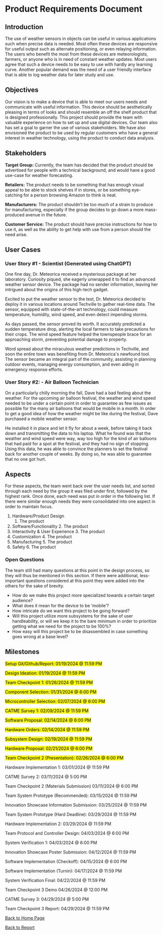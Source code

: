 <style>
mark { 
  background-color: yellow;
  color: black;
}
</style>

# Product Requirements Document

## Introduction

The use of weather sensors in objects can be useful in various applications such when precise data is needed. Most often these devices are responsive for useful output such as alternate positioning, or even relaying information. The users who benefit the most from these devices are meteorologists, farmers, or anyone who is in need of constant weather updates. Most users agree that such a device needs to be easy to use with hardly any learning curve. Another popular demand was the need of a user friendly interface that is able to log weather data for later study and use.  


## Objectives

Our vision is to make a device that is able to meet our users needs and communicate with useful information. This device should be aesthetically pleasing in terms of looks and should resemble an off the shelf product that is designed professionally. This project should provide the team with valuable experience on how to set up and use digital devices. Our team also has set a goal to garner the use of various stakeholders. We have also envisioned the product to be used by regular customers who have a general interest in weather technology, using the product to conduct data analysis. 


## Stakeholders

**Target Group:** Currently, the team has decided that the product should be advertised for people with a technical background, and would have a good use-case for weather forecasting. 

**Retailers:** The product needs to be something that has enough visual appeal to be able to stock shelves if in stores, or be something eye-catching for a person browsing Amazon to think is neat. 

**Manufacturers:** The product shouldn’t be too much of a strain to produce for manufacturing, especially if the group decides to go down a more mass-produced avenue in the future. 

**Customer Service:** The product should have precise instructions for how to use it, as well as the ability to get help with use from a person should the need arise. 


## User Cases


### User Story #1 - Scientist (Generated using ChatGPT)

One fine day, Dr. Meteorica received a mysterious package at her laboratory. Curiosity piqued, she eagerly unwrapped it to find an advanced weather sensor device. The package had no sender information, leaving her intrigued about the origins of this high-tech gadget.

Excited to put the weather sensor to the test, Dr. Meteorica decided to deploy it in various locations around Techville to gather real-time data. The sensor, equipped with state-of-the-art technology, could measure temperature, humidity, wind speed, and even detect impending storms.

As days passed, the sensor proved its worth. It accurately predicted a sudden temperature drop, alerting the local farmers to take precautions for their crops. The wind speed feature helped the townspeople brace for an approaching storm, preventing potential damage to property.

Word spread about the miraculous weather predictions in Techville, and soon the entire town was benefiting from Dr. Meteorica's newfound tool. The sensor became an integral part of the community, assisting in planning outdoor events, managing energy consumption, and even aiding in emergency response efforts.


### User Story #2: - Air Balloon Technician

On a particularly chilly morning the fall, Dave had a bad feeling about the weather. For the upcoming air balloon festival, the weather and wind speed needed to be under a certain point in order to guarantee as few issues as possible for the many air balloons that would be mobile in a month. In order to get a good idea of how the weather might be like during the festival, Dave purchased a mobile weather sensor. 

He installed it in place and let it fly for about a week, before taking it back down and transmitting the data to his laptop. What he found was that the weather and wind speed were way, way too high for the kind of air balloons that had paid for a spot at the festival, and they had no sign of stopping. Using this data, he was able to convince the planners to set the festival back for another couple of weeks. By doing so, he was able to guarantee that no one got hurt. 


## Aspects

For these aspects, the team went back over the user needs list, and sorted through each need by the group it was filed under first, followed by the highest rank. Once done, each need was put in order in the following list. If there were similar enough needs they were consolidated into one aspect in order to maintain focus. 

1. Hardware/Product Design
    1. The product
2. Software/Functionality
    2. The product
3. Interactivity & User Experience
    3. The product
4. Customization
    4. The product
5. Manufacturing
    5. The product
6. Safety
    6. The product

### Open Questions

The team still had many questions at this point in the design process, so they will thus be mentioned in this section. If there were additional, less-important questions considered at this point they were added into the others for the sake of brevity. 

* How do we make this project more specialized towards a certain target audience?
* What does it mean for the device to be ‘mobile’?
* How intricate do we want this project to be going forward?
* Will this project utilize more subsystems for the sake of user handleability, or will we keep it to the bare minimum in order to prioritize getting what we need for the project to be 100%?
* How easy will this project be to be disassembled in case something goes wrong at a base level?


## Milestones

<mark> Setup Git/Github/Report: 01/19/2024 @ 11:59 PM </mark>

<mark> Design Ideation: 01/19/2024 @ 11:59 PM </mark>

<mark> Team Checkpoint 1: 01/26/2024 @ 11:59 PM </mark>

<mark> Component Selection: 01/31/2024 @ 6:00 PM </mark>

<mark> Microcontroller Selection: 02/07/2024 @ 6:00 PM </mark>

<mark> CATME Survey 1: 02/09/2024 @ 11:59 PM </mark>

<mark> Software Proposal: 02/14/2024 @ 6:00 PM </mark>

<mark> Hardware Orders: 02/14/2024 @ 11:59 PM </mark>

<mark> Subsystem Design: 02/19/2024 @ 11:59 PM </mark>

<mark> Hardware Proposal: 02/21/2024 @ 6:00 PM </mark>

<mark> Team Checkpoint 2 (Presentation): 02/26/2024 @ 6:00 PM </mark>

Hardware Implementation 1: 03/01/2024 @ 11:59 PM

CATME Survey 2: 03/11/2024 @ 5:00 PM

Team Checkpoint 2 (Materials Submission) 03/11/2024 @ 6:00 PM

Team System Prototype (Recommended): 03/15/2024 @ 11:59 PM

Innovation Showcase Information Submission: 03/25/2024 @ 11:59 PM

Team System Prototype (Hard Deadline): 03/29/2024 @ 11:59 PM

Hardware Implementation 2: 03/29/2024 @ 11:59 PM

Team Protocol and Controller Design: 04/03/2024 @ 6:00 PM

System Verification 1: 04/03/2024 @ 6:00 PM

Innovation Showcase Poster Submission: 04/12/2024 @ 11:59 PM

Software Implementation (Checkoff): 04/15/2024 @ 6:00 PM

Software Implementation (Turnin): 04/17/2024 @ 11:59 PM

System Verification Final: 04/22/2024 @ 11:59 PM

Team Checkpoint 3 Demo 04/26/2024 @ 12:00 PM

CATME Survey 3: 04/29/2024 @ 5:00 PM

Team Checkpoint 3 Report: 04/29/2024 @ 11:59 PM

[Back to Home Page](/team207-s2024)

[Back to Report](report)
